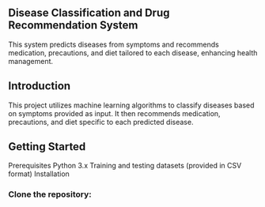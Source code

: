 ## Disease Classification and Drug Recommendation System
This system predicts diseases from symptoms and recommends medication, precautions, and diet tailored to each disease, enhancing health management.

## Introduction
This project utilizes machine learning algorithms to classify diseases based on symptoms provided as input. It then recommends medication, precautions, and diet specific to each predicted disease.
## Getting Started
Prerequisites
Python 3.x
Training and testing datasets (provided in CSV format)
Installation
### Clone the repository:

